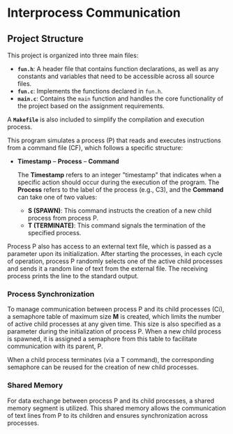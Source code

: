 # Interprocess Communication

## Project Structure

This project is organized into three main files:

- **`fun.h`**: A header file that contains function declarations, as well as any constants and variables that need to be accessible across all source files.
- **`fun.c`**: Implements the functions declared in `fun.h`.
- **`main.c`**: Contains the `main` function and handles the core functionality of the project based on the assignment requirements.

A **`Makefile`** is also included to simplify the compilation and execution process.


This program simulates a process (P) that reads and executes instructions from a command file (CF), which follows a specific structure:

- **Timestamp** – **Process** – **Command**
  
  The **Timestamp** refers to an integer "timestamp" that indicates when a specific action should occur during the execution of the program. The **Process** refers to the label of the process (e.g., C3), and the **Command** can take one of two values:
  - **S (SPAWN)**: This command instructs the creation of a new child process from process P.
  - **T (TERMINATE)**: This command signals the termination of the specified process.

Process P also has access to an external text file, which is passed as a parameter upon its initialization. After starting the processes, in each cycle of operation, process P randomly selects one of the active child processes and sends it a random line of text from the external file. The receiving process prints the line to the standard output.

### Process Synchronization

To manage communication between process P and its child processes (Ci), a semaphore table of maximum size **M** is created, which limits the number of active child processes at any given time. This size is also specified as a parameter during the initialization of process P. When a new child process is spawned, it is assigned a semaphore from this table to facilitate communication with its parent, P.

When a child process terminates (via a T command), the corresponding semaphore can be reused for the creation of new child processes. 

### Shared Memory

For data exchange between process P and its child processes, a shared memory segment is utilized. This shared memory allows the communication of text lines from P to its children and ensures synchronization across processes.
